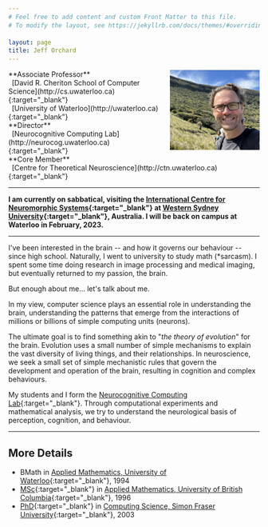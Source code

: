 ```yaml
---
# Feel free to add content and custom Front Matter to this file.
# To modify the layout, see https://jekyllrb.com/docs/themes/#overriding-theme-defaults

layout: page
title: Jeff Orchard
---
```



<img src="images/Sept2022_hiking.jpg" height="160px" align="right" style="margin: 0px 0px 0px 10px">
**Associate Professor**<br>
&ensp;[David R. Cheriton School of Computer Science](http://cs.uwaterloo.ca){:target="_blank"}<br>
&ensp;[University of Waterloo](http://uwaterloo.ca){:target="_blank"}<br>
**Director**<br>
&ensp;[Neurocognitive Computing Lab](http://neurocog.uwaterloo.ca){:target="_blank"}<br>
**Core Member**<br>
&ensp;[Centre for Theoretical Neuroscience](http://ctn.uwaterloo.ca){:target="_blank"}

---

**I am currently on sabbatical, visiting the [International Centre for Neuromorphic Systems](https://www.westernsydney.edu.au/icns){:target="_blank"} at [Western Sydney University](https://www.westernsydney.edu.au/){:target="_blank"}, Australia. I will be back on campus at Waterloo in February, 2023.**

---

I've been interested in the brain -- and how it governs our behaviour -- since high school. Naturally, I went to university to study math (*sarcasm). I spent some time doing research in image processing and medical imaging, but eventually returned to my passion, the brain.

But enough about me... let's talk about me.

In my view, computer science plays an essential role in understanding the brain, understanding the patterns that emerge from the interactions of millions or billions of simple computing units (neurons).

The ultimate goal is to find something akin to "_the theory of evolution_" for the brain. Evolution uses a small number of simple mechanisms to explain the vast diversity of living things, and their relationships. In neuroscience, we seek a small set of simple mechanistic rules that govern the development and operation of the brain, resulting in cognition and complex behaviours.

My students and I form the [Neurocognitive Computing Lab](http://neurocog.uwaterloo.ca){:target="_blank"}. Through computational experiments and mathematical analysis, we try to understand the neurological basis of perception, cognition, and behaviour.


---

## More Details <a name="details">
- BMath in [Applied Mathematics, University of Waterloo](https://uwaterloo.ca/applied-mathematics/){:target="_blank"}, 1994
- [MSc](https://dx.doi.org/10.14288/1.0079674){:target="_blank"} in [Applied Mathematics, University of British Columbia](https://www.iam.ubc.ca/){:target="_blank"}, 1996
- [PhD](http://summit.sfu.ca/item/7528){:target="_blank"} in [Computing Science, Simon Fraser University](http://www.sfu.ca/computing.html){:target="_blank"}, 2003

<!-- {% include news.html %} -->
